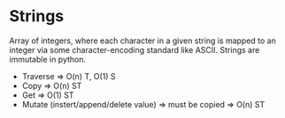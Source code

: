 # Strings
Array of integers, where each character in a given string is mapped to an integer via some character-encoding standard like ASCII.
Strings are immutable in python.

- Traverse => O(n) T, O(1) S
- Copy => O(n) ST
- Get => O(1) ST
- Mutate (instert/append/delete value) => must be copied => O(n) ST
